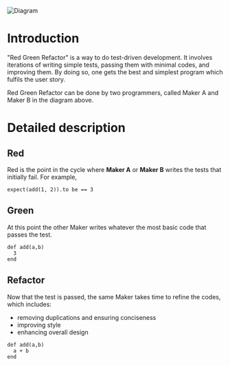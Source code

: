![Diagram](https://github.com/trwh/boris_bikes/blob/master/images/rsz_20150903_101155.jpg?raw=true)

# Introduction
"Red Green Refactor" is a way to do test-driven development. It involves iterations of writing simple tests, passing them with minimal codes, and improving them. By doing so, one gets the best and simplest program which fulfils the user story.

Red Green Refactor can be done by two programmers, called Maker A and Maker B in the diagram above.

# Detailed description
## Red
Red is the point in the cycle where **Maker A** or **Maker B** writes the tests that initially fail. For example,

```
expect(add(1, 2)).to be == 3
```


## Green
At this point the other Maker writes whatever the most basic code that passes the test.

```
def add(a,b)
  3
end
```

## Refactor
Now that the test is passed, the same Maker takes time to refine the codes, which includes:
* removing duplications and ensuring conciseness
* improving style
* enhancing overall design

```
def add(a,b)
  a + b
end
```
